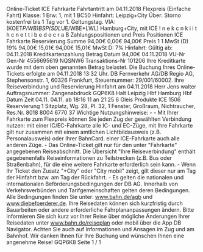 Online-Ticket ICE Fahrkarte Fahrtantritt am 04.11.2018 Flexpreis (Einfache Fahrt) Klasse: 1 Erw: 1, mit 1 BC50 Hinfahrt: Leipzig+City Über: Storno kostenfrei bis 1 Tag vor 1. Geltungstag. VIA: (KOET*P/WB)*BSP*(SDL*UE/WBE*LWL) Hamburg+City, mit ICE ! n e k c n k i i t h c n e t t i b e d o c r a B Zahlungspositionen und Preis Positionen ICE Fahrkarte Reservierung Summe 94,00€ 0,00€ 94,00€ Preis 1 1 MwSt (D) 19% 94,00€ 15,01€ 94,00€ 15,01€ MwSt D: 7% Hinfahrt: Gültig ab: 04.11.2018 Kreditkartenzahlung Betrag Datum 94,00€ 04.11.2018 VU-Nr Gen-Nr 4556695619 NQSNW6 Transaktions-Nr 101206 Ihre Kreditkarte wurde mit dem oben genannten Betrag belastet. Die Buchung Ihres Online-Tickets erfolgte am 04.11.2018 13:32 Uhr. DB Fernverkehr AG/DB Regio AG, Stephensonstr. 1, 60326 Frankfurt, Steuernummer: 29/001/60002. Ihre Reiseverbindung und Reservierung Hinfahrt am 04.11.2018 Herr Jens walter Auftragsnummer: Zangenabdruck GQP6K8 Halt Leipzig Hbf Hamburg Hbf Datum Zeit 04.11. 04.11. ab 18:16 11 an 21:25 6 Gleis Produkte ICE 1506 Reservierung 1 Sitzplatz, Wg. 28, Pl. 32, 1 Fenster, Großraum, Nichtraucher, Res.Nr. 8018 8004 6770 37 Wichtige Nutzungshinweise: - - Mit Ihrer Fahrkarte zum Flexpreis können Sie jeden Zug der gewählten Verbindung nutzen: mit einer IC/EC-Fahrkarte alle IC- und EC-Züge, mit Ihre Fahrkarte gilt nur zusammen mit einem amtlichen Lichtbildausweis (z.B. Personalausweis) oder Ihrer BahnCard. einer ICE-Fahrkarte auch alle anderen Züge. - Das Online-Ticket gilt nur für den unter "Fahrkarte" angegebenen Reiseabschnitt. Die Übersicht "Ihre Reiseverbindung" enthält gegebenenfalls Reiseinformationen zu Teilstrecken (z.B. Bus oder Straßenbahn), für die eine weitere Fahrkarte erforderlich sein kann. - Wenn Ihr Ticket den Zusatz "+City" oder "City mobil" zeigt, gilt dieser nur am Tag der Hinfahrt bzw. am Tag der Rückfahrt. - Es gelten die nationalen und internationalen Beförderungsbedingungen der DB AG. Innerhalb von Verkehrsverbünden und Tarifgemeinschaften gelten deren Bedingungen. Alle Bedingungen finden Sie unter: www.bahn.de/agb und www.diebefoerderer.de. Ihre Reisedaten können sich kurzfristig durch Bauarbeiten oder andere erforderliche Fahrplananpassungen ändern. Bitte informieren Sie sich kurz vor Ihrer Reise über mögliche Änderungen Ihrer Reisedaten unter www.bahn.de/reiseplan oder mobil über die App DB Navigator. Achten Sie auch auf Informationen und Ansagen im Zug und am Bahnhof. Wir danken Ihnen für Ihre Buchung und wünschen Ihnen eine angenehme Reise! GQP6K8 Seite 1 / 1